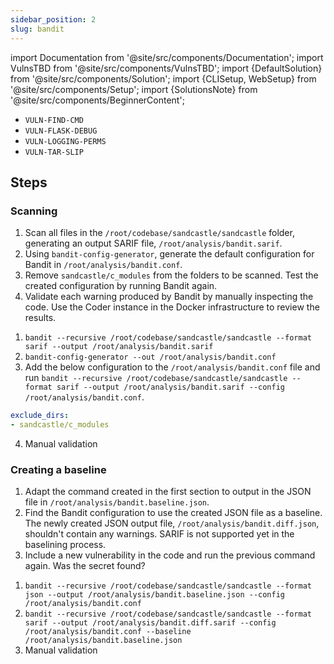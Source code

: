 ```yaml
---
sidebar_position: 2
slug: bandit
---
```


import Documentation from '@site/src/components/Documentation';
import VulnsTBD from '@site/src/components/VulnsTBD';
import {DefaultSolution} from '@site/src/components/Solution';
import {CLISetup, WebSetup} from '@site/src/components/Setup';
import {SolutionsNote} from '@site/src/components/BeginnerContent';

<VulnsTBD>

- `VULN-FIND-CMD`
- `VULN-FLASK-DEBUG`
- `VULN-LOGGING-PERMS`
- `VULN-TAR-SLIP`

</VulnsTBD>

<CLISetup software="Bandit" profile="static-analysis" container="static-analysers"/>

<WebSetup software="Coder" profile="static-analysis" link="http://127.0.0.1:8002" credentials="ossfortress"/>

<Documentation software="Bandit" link="https://bandit.readthedocs.io/en/latest/index.html"/>

<SolutionsNote/>

## Steps

### Scanning

1. Scan all files in the `/root/codebase/sandcastle/sandcastle` folder, generating an output SARIF file, `/root/analysis/bandit.sarif`.
2. Using `bandit-config-generator`, generate the default configuration for Bandit in `/root/analysis/bandit.conf`.
3. Remove `sandcastle/c_modules` from the folders to be scanned. Test the created configuration by running Bandit again.
4. Validate each warning produced by Bandit by manually inspecting the code. Use the Coder instance in the Docker infrastructure to review the results.

<DefaultSolution>

1. `bandit --recursive /root/codebase/sandcastle/sandcastle --format sarif --output /root/analysis/bandit.sarif`
2. `bandit-config-generator --out /root/analysis/bandit.conf`
3. Add the below configuration to the `/root/analysis/bandit.conf` file and run `bandit --recursive /root/codebase/sandcastle/sandcastle --format sarif --output /root/analysis/bandit.sarif --config /root/analysis/bandit.conf`.

```yaml
exclude_dirs:
- sandcastle/c_modules
```

4. Manual validation

</DefaultSolution>

### Creating a baseline

1. Adapt the command created in the first section to output in the JSON file in `/root/analysis/bandit.baseline.json`.
2. Find the Bandit configuration to use the created JSON file as a baseline. The newly created JSON output file, `/root/analysis/bandit.diff.json`, shouldn't contain any warnings. SARIF is not supported yet in the baselining process.
3. Include a new vulnerability in the code and run the previous command again. Was the secret found?

<DefaultSolution>

1. `bandit --recursive /root/codebase/sandcastle/sandcastle --format json --output /root/analysis/bandit.baseline.json --config /root/analysis/bandit.conf`
2. `bandit --recursive /root/codebase/sandcastle/sandcastle --format sarif --output /root/analysis/bandit.diff.sarif --config /root/analysis/bandit.conf --baseline /root/analysis/bandit.baseline.json`
3. Manual validation

</DefaultSolution>
